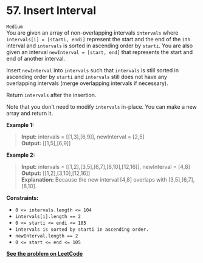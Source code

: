 # 57. Insert Interval

`Medium` <br />
You are given an array of non-overlapping intervals `intervals` where `intervals[i] = [starti, endi]` represent the start and the end of the `ith` interval and `intervals` is sorted in ascending order by `starti`. You are also given an interval `newInterval = [start, end]` that represents the start and end of another interval.

Insert `newInterval` into `intervals` such that `intervals` is still sorted in ascending order by `starti` and `intervals` still does not have any overlapping intervals (merge overlapping intervals if necessary).

Return `intervals` after the insertion.

Note that you don't need to modify `intervals` in-place. You can make a new array and return it.

**Example 1:**

> **Input:** intervals = [[1,3],[6,9]], newInterval = [2,5] <br />
> **Output:** [[1,5],[6,9]]

**Example 2:**

> **Input:** intervals = [[1,2],[3,5],[6,7],[8,10],[12,16]], newInterval = [4,8] <br />
> **Output:** [[1,2],[3,10],[12,16]] <br />
> **Explanation:** Because the new interval [4,8] overlaps with [3,5],[6,7],[8,10].

**Constraints:**

- `0 <= intervals.length <= 104`
- `intervals[i].length == 2`
- `0 <= starti <= endi <= 105`
- `intervals is sorted by starti in ascending order.`
- `newInterval.length == 2`
- `0 <= start <= end <= 105`

[**See the problem on LeetCode**](https://leetcode.com/problems/insert-interval/)